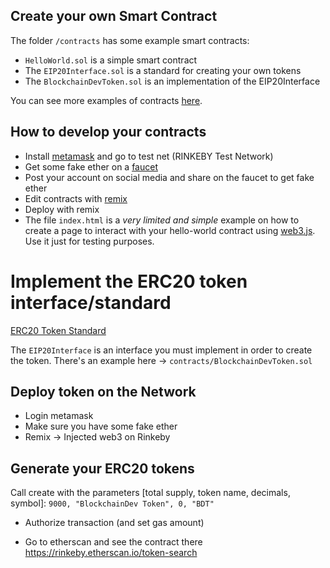 Create your own Smart Contract
----------------------------------

The folder `/contracts` has some example smart contracts:
- `HelloWorld.sol` is a simple smart contract
- The `EIP20Interface.sol` is a standard for creating your own tokens
- The `BlockchainDevToken.sol` is an implementation of the EIP20Interface

You can see more examples of contracts [here](https://github.com/ConsenSys/Tokens).

## How to develop your contracts

- Install [metamask](metamask.io) and go to test net (RINKEBY Test Network)
- Get some fake ether on a [faucet](https://faucet.rinkeby.io/)
- Post your account on social media and share on the faucet to get fake ether
- Edit contracts with [remix](http://remix.ethereum.org)
- Deploy with remix
- The file `index.html` is a *very limited and simple* example on how to create a page to interact with your hello-world contract using [web3.js](https://github.com/ethereum/web3.js/). Use it just for testing purposes.

# Implement the ERC20 token interface/standard

[ERC20 Token Standard](https://theethereum.wiki/w/index.php/ERC20_Token_Standard)

The `EIP20Interface` is an interface you must implement in order to create the token. There's an example here -> `contracts/BlockchainDevToken.sol`

## Deploy token on the Network

- Login metamask
- Make sure you have some fake ether
- Remix -> Injected web3 on Rinkeby

## Generate your ERC20 tokens

Call create with the parameters [total supply, token name, decimals, symbol]:
`9000, "BlockchainDev Token", 0, "BDT"`

- Authorize transaction (and set gas amount)

- Go to etherscan and see the contract there
https://rinkeby.etherscan.io/token-search
